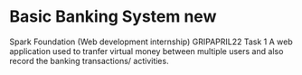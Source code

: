 # Basic Banking System new
Spark Foundation
(Web development internship)
GRIPAPRIL22
Task 1
A web application used to tranfer virtual money between multiple users and also record the banking transactions/ activities.
